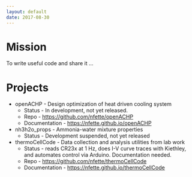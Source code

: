 ```yaml
---
layout: default
date: 2017-08-30
---
```

# Mission
To write useful code and share it ...

# Projects
* openACHP - Design optimization of heat driven cooling system
    * Status - In development, not yet released.
    * Repo - https://github.com/nfette/openACHP
    * Documentation - https://nfette.github.io/openACHP
* nh3h2o_props - Ammonia-water mixture properties
    * Status - Development suspended, not yet released
* thermoCellCode - Data collection and analysis utilities from lab work
    * Status - reads CR23x at 1 Hz, does I-V curve traces with Kiethley, and automates control via Arduino. Documentation needed.
    * Repo - https://github.com/nfette/thermoCellCode
    * Documentation - https://nfette.github.io/thermoCellCode
